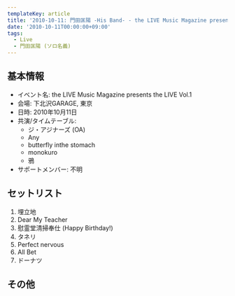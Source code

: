 ```yaml
---
templateKey: article
title: '2010-10-11: 門田匡陽 -His Band- - the LIVE Music Magazine presents the LIVE Vol.1 at 下北沢GARAGE'
date: '2010-10-11T00:00:00+09:00'
tags:
  - Live
  - 門田匡陽 (ソロ名義)
---
```

## 基本情報

* イベント名: the LIVE Music Magazine presents the LIVE Vol.1
* 会場: 下北沢GARAGE, 東京
* 日時: 2010年10月11日
* 共演/タイムテーブル:
  * ジ・アジナーズ (OA)
  * Any
  * butterfly inthe stomach
  * monokuro
  * 鴉
* サポートメンバー: 不明

## セットリスト

1. 埋立地
2. Dear My Teacher
3. 慰霊堂清掃奉仕 (Happy Birthday!)
4. タネリ
5. Perfect nervous
6. All Bet
7. ドーナツ

## その他

